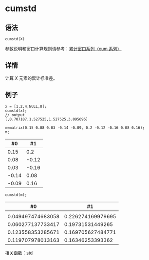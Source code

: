 # cumstd

## 语法

`cumstd(X)`

参数说明和窗口计算规则请参考：[累计窗口系列（cum 系列）](../themes/cumFunctions.html)

## 详情

计算 *X* 元素的累计标准差。

## 例子

```
x = [1,2,4,NULL,8];
cumstd(x);
// output
[,0.707107,1.527525,1.527525,3.095696]

m=matrix(0.15 0.08 0.03 -0.14 -0.09, 0.2 -0.12 -0.16 0.08 0.16);
m;
```

| #0 | #1 |
| --- | --- |
| 0.15 | 0.2 |
| 0.08 | -0.12 |
| 0.03 | -0.16 |
| -0.14 | 0.08 |
| -0.09 | 0.16 |

```
cumstd(m);
```

| #0 | #1 |
| --- | --- |
|  |  |
| 0.049497474683058 | 0.226274169979695 |
| 0.060277137733417 | 0.19731531449265 |
| 0.123558353285671 | 0.169705627484771 |
| 0.119707978013163 | 0.16346253393362 |

相关函数：[std](../s/std.html)

